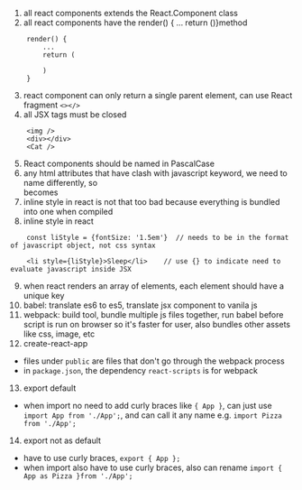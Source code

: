 1. all react components extends the React.Component class
2. all react components have the render() { ... return ()}method
```
    render() { 
        ... 
        return (

        )
    }
```
3. react component can only return a single parent element, can use React fragment `<></>`
4. all JSX tags must be closed
```
    <img />
    <div></div>
    <Cat />
```
5. React components should be named in PascalCase
6. any html attributes that have clash with javascript keyword, we need to name differently, so <div class=""></div> becomes <div className=""></div>
7. inline style in react is not that too bad because everything is bundled into one when compiled
8. inline style in react
```
    const liStyle = {fontSize: '1.5em'}  // needs to be in the format of javascript object, not css syntax

    <li style={liStyle}>Sleep</li>    // use {} to indicate need to evaluate javascript inside JSX
```
9. when react renders an array of elements, each element should have a unique key
10. babel: translate es6 to es5, translate jsx component to vanila js
11. webpack: build tool, bundle multiple js files together, run babel before script is run on browser so it's faster for user, also bundles other assets like css, image, etc
12. create-react-app
- files under `public` are files that don't go through the webpack process
- in `package.json`, the dependency `react-scripts` is for webpack
13. export default
- when import no need to add curly braces like `{ App }`, can just use `import App from './App';`, and can call it any name e.g. `import Pizza from './App';`
14. export not as default
- have to use curly braces, `export { App };`
- when import also have to use curly braces, also can rename `import { App as Pizza }from './App';`